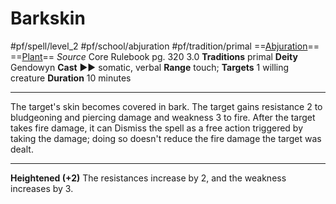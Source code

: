 # Barkskin
#pf/spell/level_2 #pf/school/abjuration #pf/tradition/primal
==[Abjuration](../../../Traits/Abjuration.md)== ==[Plant](../../../Traits/Plant.md)==
*Source* Core Rulebook pg. 320 3.0
**Traditions** primal
**Deity** Gendowyn
**Cast** ►► somatic, verbal
**Range** touch; **Targets** 1 willing creature
**Duration** 10 minutes

---
The target's skin becomes covered in bark. The target gains resistance 2 to bludgeoning and piercing damage and weakness 3 to fire. After the target takes fire damage, it can Dismiss the spell as a free action triggered by taking the damage; doing so doesn't reduce the fire damage the target was dealt.

<hr>

**Heightened (+2)** The resistances increase by 2, and the weakness increases by 3.